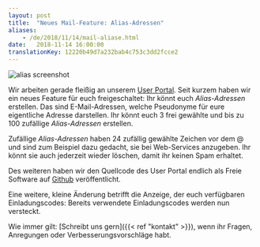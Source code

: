 ```yaml
---
layout: post
title:  "Neues Mail-Feature: Alias-Adressen"
aliases:
    - /de/2018/11/14/mail-aliase.html
date:   2018-11-14 16:00:00
translationKey: 12220b49d7a232bab4c753c3dd2fcce2
---
```

![alias screenshot](/assets/img/alias.png)

Wir arbeiten gerade fleißig an unserem [User Portal](https://users.systemli.org/). Seit kurzem haben wir ein neues 
Feature für euch freigeschaltet: Ihr könnt euch _Alias-Adressen_ erstellen. Das sind E-Mail-Adressen, welche Pseudonyme 
für eure eigentliche Adresse darstellen. Ihr könnt euch 3 frei gewählte und bis zu 100 zufällige _Alias-Adressen_ 
erstellen.

Zufällige _Alias-Adressen_ haben 24 zufällig gewählte Zeichen vor dem @ und sind zum Beispiel dazu gedacht, sie bei 
Web-Services anzugeben. Ihr könnt sie auch jederzeit wieder löschen, damit ihr keinen Spam erhaltet.

Des weiteren haben wir den Quellcode des User Portal endlich als Freie Software auf 
[Github](https://github.com/systemli/user-management/) veröffentlicht.

Eine weitere, kleine Änderung betrifft die Anzeige, der euch verfügbaren Einladungscodes: Bereits verwendete 
Einladungscodes werden nun versteckt.

Wie immer gilt: [Schreibt uns gern]({{< ref "kontakt" >}}), wenn ihr Fragen, Anregungen oder Verbesserungsvorschläge habt.

